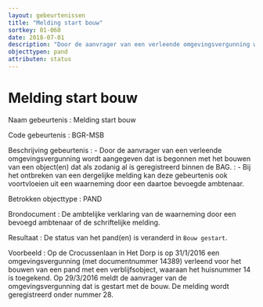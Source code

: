 ```yaml
---
layout: gebeurtenissen
title: "Melding start bouw"
sortkey: 01-060
date: 2018-07-01
description: "Door de aanvrager van een verleende omgevingsvergunning wordt aangegeven dat is begonnen met het bouwen van een object dat als zodanig al is geregistreerd binnen de BAG. Bij het ontbreken van een dergelijke melding kan deze gebeurtenis ook voortvloeien uit een waarneming door een daartoe bevoegde ambtenaar."
objecttypen: pand
attributen: status
---
```


# Melding start bouw

Naam gebeurtenis
: Melding start bouw

Code gebeurtenis
: BGR-MSB

Beschrijving gebeurtenis
: - Door de aanvrager van een verleende omgevingsvergunning wordt aangegeven dat is begonnen met het bouwen van een object(en) dat als zodanig al is geregistreerd binnen de BAG.
: - Bij het ontbreken van een dergelijke melding kan deze gebeurtenis ook voortvloeien uit een waarneming door een daartoe bevoegde ambtenaar.

Betrokken objecttype
: PAND

Brondocument
: De ambtelijke verklaring van de waarneming door een bevoegd ambtenaar of de schriftelijke melding.

Resultaat
: De status van het pand(en) is veranderd in `Bouw gestart`.

Voorbeeld
: Op de Crocussenlaan in Het Dorp is op 31/1/2016 een omgevingsvergunning (met documentnummer 14389) verleend voor het bouwen van een pand met een verblijfsobject, waaraan het huisnummer 14 is toegekend. Op 29/3/2016 meldt de aanvrager van de omgevingsvergunning dat is gestart met de bouw. De melding wordt geregistreerd onder nummer 28.
